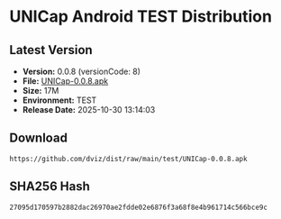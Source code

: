 # UNICap Android TEST Distribution

## Latest Version

- **Version:** 0.0.8 (versionCode: 8)
- **File:** [UNICap-0.0.8.apk](UNICap-0.0.8.apk)
- **Size:** 17M
- **Environment:** TEST
- **Release Date:** 2025-10-30 13:14:03

## Download

```
https://github.com/dviz/dist/raw/main/test/UNICap-0.0.8.apk
```

## SHA256 Hash

```
27095d170597b2882dac26970ae2fdde02e6876f3a68f8e4b961714c566bce9c
```

